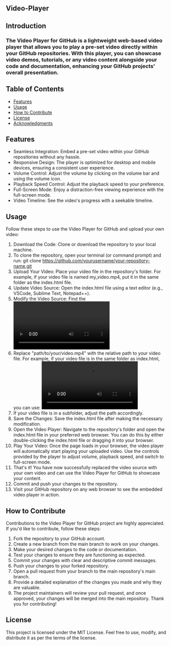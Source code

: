 ## Video-Player

## Introduction
### The Video Player for GitHub is a lightweight web-based video player that allows you to play a pre-set video directly within your GitHub repositories. With this player, you can showcase video demos, tutorials, or any video content alongside your code and documentation, enhancing your GitHub projects' overall presentation.

## Table of Contents

- [Features](#features)
- [Usage](#usage)
- [How to Contribute](#how-to-contribute)
- [License](#license)
- [Acknowledgments](#acknowledgments)
  
## Features
- Seamless Integration: Embed a pre-set video within your GitHub repositories without any hassle. <br>
- Responsive Design: The player is optimized for desktop and mobile devices, ensuring a consistent user experience.<br>
- Volume Control: Adjust the volume by clicking on the volume bar and using the volume icon.<br>
- Playback Speed Control: Adjust the playback speed to your preference.<br>
- Full-Screen Mode: Enjoy a distraction-free viewing experience with the full-screen mode.<br>
- Video Timeline: See the video's progress with a seekable timeline.<br>

## Usage
Follow these steps to use the Video Player for GitHub and upload your own video:

1. Download the Code: Clone or download the repository to your local machine.<br>
2. To clone the repository, open your terminal (or command prompt) and run: git clone https://github.com/yourusername/your-repository-name.git<br>
3. Upload Your Video: Place your video file in the repository's folder. For example, if your video file is named my_video.mp4, put it in the same folder as the index.html file.<br>
4. Update Video Source: Open the index.html file using a text editor (e.g., VSCode, Sublime Text, Notepad++).<br>
5. Modify the Video Source: Find the <video> element in the HTML code: <video src="path/to/your/video.mp4" class="video" playsinline></video> <br>
6. Replace "path/to/your/video.mp4" with the relative path to your video file. For example, if your video file is in the same folder as index.html, you can use: <video src="path/to/your/video.mp4" class="video" playsinline></video> <br>
7. If your video file is in a subfolder, adjust the path accordingly.<br>
8. Save the Changes: Save the index.html file after making the necessary modification.<br>
9. Open the Video Player: Navigate to the repository's folder and open the index.html file in your preferred web browser. You can do this by either double-clicking the index.html file or dragging it into your browser.
10. Play Your Video: Once the page loads in your browser, the video player will automatically start playing your uploaded video. Use the controls provided by the player to adjust volume, playback speed, and switch to full-screen mode.<br>
11. That's it! You have now successfully replaced the video source with your own video and can use the Video Player for GitHub to showcase your content.<br>
12. Commit and push your changes to the repository.<br>
14. Visit your GitHub repository on any web browser to see the embedded video player in action.<br>

## How to Contribute
Contributions to the Video Player for GitHub project are highly appreciated. If you'd like to contribute, follow these steps:

1. Fork the repository to your GitHub account.
2. Create a new branch from the main branch to work on your changes.
3. Make your desired changes to the code or documentation.
4. Test your changes to ensure they are functioning as expected.
5. Commit your changes with clear and descriptive commit messages.
6. Push your changes to your forked repository.
7. Open a pull request from your branch to the main repository's main branch.
8. Provide a detailed explanation of the changes you made and why they are valuable.
9. The project maintainers will review your pull request, and once approved, your changes will be merged into the main repository. Thank you for contributing!

## License
This project is licensed under the MIT License. Feel free to use, modify, and distribute it as per the terms of the license.
